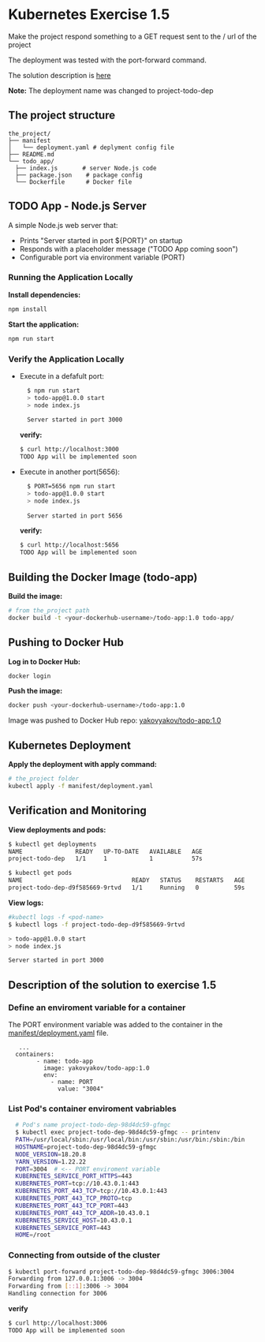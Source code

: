 # Kubernetes Exercise 1.5

Make the project respond something to a GET request sent to the / url of the project

The deployment was tested with the port-forward command.

The solution description is [here](#description-of-the-solution-to-exercise-15)

**Note:** The deployment name was changed to project-todo-dep

## The project structure

  ```tree
  the_project/
  ├── manifest
  │   └── deployment.yaml # deplyment config file
  ├── README.md
  └── todo_app/
    ├── index.js       # server Node.js code
    ├── package.json    # package config
    └── Dockerfile      # Docker file
  ```

## TODO App - Node.js Server

A simple Node.js web server that:

* Prints "Server started in port ${PORT}" on startup
* Responds with a placeholder message ("TODO App coming soon")
* Configurable port via environment variable (PORT)

### Running the Application Locally

**Install dependencies:**

  ```bash
  npm install
  ```

**Start the application:**

  ```bash
  npm run start
  ```

### Verify the Application Locally

* Execute in a defafult port:

    ```bash
      $ npm run start
      > todo-app@1.0.0 start
      > node index.js
      
      Server started in port 3000

  ```

  **verify:**

  ```bash
  $ curl http://localhost:3000
  TODO App will be implemented soon
  ```

* Execute in another port(5656):

    ```bash
      $ PORT=5656 npm run start
      > todo-app@1.0.0 start
      > node index.js
      
      Server started in port 5656

  ```

  **verify:**

  ```bash
  $ curl http://localhost:5656
  TODO App will be implemented soon
  ```

## Building the Docker Image (todo-app)

**Build the image:**

  ```bash
  # from the_project path
  docker build -t <your-dockerhub-username>/todo-app:1.0 todo-app/
  ```

## Pushing to Docker Hub

**Log in to Docker Hub:**

  ```bash
  docker login
  ```

**Push the image:**

  ```bash
  docker push <your-dockerhub-username>/todo-app:1.0
  ```

Image was pushed to Docker Hub repo: [yakovyakov/todo-app:1.0](https://hub.docker.com/r/yakovyakov/todo-app/tags?name=1.0)

## Kubernetes Deployment

**Apply the deployment with apply command:**

  ```bash
  # the_project folder
  kubectl apply -f manifest/deployment.yaml
  ```

## Verification and Monitoring

**View deployments and pods:**

  ```bash
  $ kubectl get deployments
  NAME               READY   UP-TO-DATE   AVAILABLE   AGE
  project-todo-dep   1/1     1            1           57s

  $ kubectl get pods
  NAME                               READY   STATUS    RESTARTS   AGE
  project-todo-dep-d9f585669-9rtvd   1/1     Running   0          59s
  ```

**View logs:**

  ```bash
  #kubectl logs -f <pod-name>
  $ kubectl logs -f project-todo-dep-d9f585669-9rtvd

  > todo-app@1.0.0 start
  > node index.js

  Server started in port 3000

  ```
## Description of the solution to exercise 1.5

### Define an enviroment variable for a container

The PORT environment variable was added to the container in the [manifest/deployment.yaml](./manifest/deployment.yaml) file.

  ```file
     ...
	containers:
          - name: todo-app
            image: yakovyakov/todo-app:1.0
            env:
              - name: PORT
                value: "3004"
  ```

### List Pod's container enviroment vabriables

  ```bash
    # Pod's name project-todo-dep-98d4dc59-gfmgc
    $ kubectl exec project-todo-dep-98d4dc59-gfmgc -- printenv
    PATH=/usr/local/sbin:/usr/local/bin:/usr/sbin:/usr/bin:/sbin:/bin
    HOSTNAME=project-todo-dep-98d4dc59-gfmgc
    NODE_VERSION=18.20.8
    YARN_VERSION=1.22.22
    PORT=3004  # <-- PORT enviroment variable
    KUBERNETES_SERVICE_PORT_HTTPS=443
    KUBERNETES_PORT=tcp://10.43.0.1:443
    KUBERNETES_PORT_443_TCP=tcp://10.43.0.1:443
    KUBERNETES_PORT_443_TCP_PROTO=tcp
    KUBERNETES_PORT_443_TCP_PORT=443
    KUBERNETES_PORT_443_TCP_ADDR=10.43.0.1
    KUBERNETES_SERVICE_HOST=10.43.0.1
    KUBERNETES_SERVICE_PORT=443
    HOME=/root

  ```
### Connecting from outside of the cluster

  ```bash
  $ kubectl port-forward project-todo-dep-98d4dc59-gfmgc 3006:3004
  Forwarding from 127.0.0.1:3006 -> 3004
  Forwarding from [::1]:3006 -> 3004
  Handling connection for 3006

  ```
  
**verify**

  ```bash
  $ curl http://localhost:3006
  TODO App will be implemented soon

  ```
